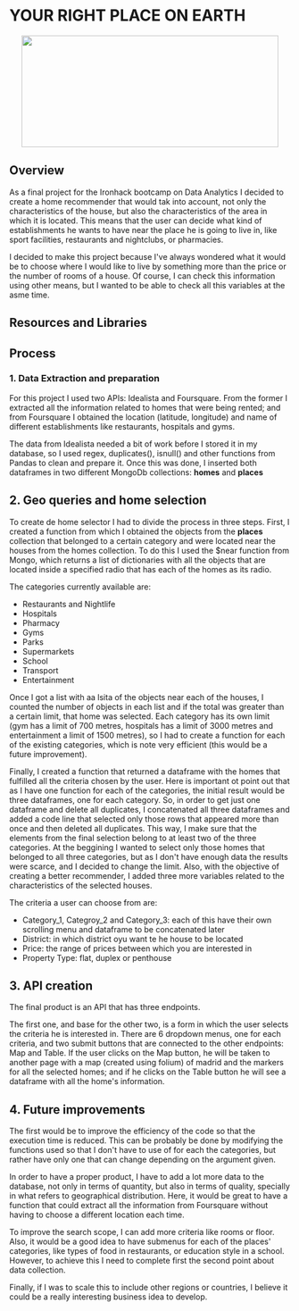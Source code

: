 # YOUR RIGHT PLACE ON EARTH 

<p align="center">
  <img width="460" height="200" src="https://techbeacon.com/sites/default/files/styles/social/public/field/image/google-location-privacy.jpg?itok=g3oTUeP2">
</p>

## Overview
As a final project for the Ironhack bootcamp on Data Analytics I decided to create a home recommender that would tak into account, 
not only the characteristics of the house, but also the characteristics of the area in which it is located. This means that 
the user can decide what kind of establishments he wants to have near the place he is going to live in, like sport facilities, 
restaurants and nightclubs, or pharmacies. 

I decided to make this project because I've always wondered what it would be to choose where I would like to live by something
more than the price or the number of rooms of a house. Of course, I can check this information using other means, but I wanted
to be able to check all this variables at the asme time. 

## Resources and Libraries

## Process

### 1. Data Extraction and preparation

For this project I used two APIs: Idealista and Foursquare. From the former I extracted all the information related to homes that were being rented;
and from Foursquare I obtained the location (latitude, longitude) and name of different establishments like restaurants, hospitals and gyms. 

The data from Idealista needed a bit of work before I stored it in my database, so I used regex, duplicates(), isnull() and other functions from Pandas to clean and prepare it. 
Once this was done, I inserted both dataframes in two different MongoDb collections: **homes** and **places**


## 2. Geo queries and home selection

To create de home selector I had to divide the process in three steps. First, I created a function from which I obtained the objects from the **places** collection that belonged to
a certain category and were located near the houses from the homes collection. To do this I used the $near function from Mongo, which returns a list of dictionaries with all the 
objects that are located inside a specified radio that has each of the homes as its radio. 

The categories currently available are:
- Restaurants and Nightlife
- Hospitals
- Pharmacy
- Gyms
- Parks
- Supermarkets
- School
- Transport
- Entertainment

Once I got a list with aa lsita of the objects near each of the houses, I counted the number of objects in each list and if the total was greater than a certain limit, that home was selected. Each
category has its own limit (gym has a limit of 700 metres, hospitals has a limit of 3000 metres and entertainment a limit of 1500 metres), so I had to create a function for each of the existing
categories, which is note very efficient (this would be a future improvement). 

Finally, I created a function that returned a dataframe with the homes that fulfilled all the criteria chosen by the user. Here is important ot point out that as I have one function for each 
of the categories, the initial result would be three dataframes, one for each category. So, in order to get just one dataframe and delete all duplicates, I concatenated all three dataframes and 
added a code line that selected only those rows that appeared more than once and then deleted all duplicates. This way, I make sure that the elements from the final selection belong to 
at least two of the three categories. At the beggining I wanted to select only those homes that belonged to all three categories, but as I don't have enough data the results were scarce, and I 
decided to change the limit. Also, with the objective of creating a better recommender, I added three more variables related to the characteristics of the selected houses. 

The criteria a user can choose from are:
- Category_1, Categroy_2 and Category_3: each of this have their own scrolling menu and dataframe to be concatenated later
- District: in which district oyu want te he house to be located
- Price: the range of prices between which you are interested in
- Property Type: flat, duplex or penthouse

## 3. API creation 

The final product is an API that has three endpoints.

The first one, and base for the other two, is a form in which the user selects the criteria he is interested in. There are 6 dropdown menus, one for each criteria, and two submit buttons that 
are connected to the other endpoints: Map and Table. If the user clicks on the Map button, he will be taken to another page with a map (created using folium) of madrid and the markers for all 
the selected homes; and if he clicks on the Table button he will see a dataframe with all the home's information. 

## 4. Future improvements

The first would be to improve the efficiency of the code so that the execution time is reduced. This can be probably be done by modifying the functions used so that I don't have to use of for each
the categories, but rather have only one that can change depending on the argument given. 

In order to have a proper product, I have to add a lot more data to the database, not only in terms of quantity, but also in terms of quality, specially in what refers to geographical 
distribution. Here, it would be great to have a function that could extract all the information from Foursquare without having to choose a different location each time. 

To improve the search scope, I can add more criteria like rooms or floor. Also, it would be a good idea to have submenus for each of the places' categories, like types of food in restaurants, 
or education style in a school. However, to achieve this I need to complete first the second point about data collection.  

Finally, if I was to scale this to include other regions or countries, I believe it could be a really interesting business idea to develop. 
